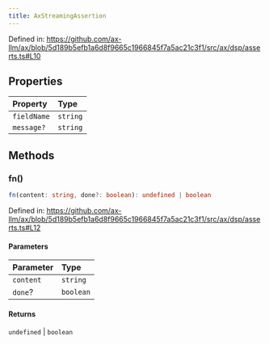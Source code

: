 ```yaml
---
title: AxStreamingAssertion
---
```


Defined in: https://github.com/ax-llm/ax/blob/5d189b5efb1a6d8f9665c1966845f7a5ac21c3f1/src/ax/dsp/asserts.ts#L10

## Properties

| Property | Type |
| :------ | :------ |
| <a id="fieldName"></a> `fieldName` | `string` |
| <a id="message"></a> `message?` | `string` |

## Methods

<a id="fn"></a>

### fn()

```ts
fn(content: string, done?: boolean): undefined | boolean
```

Defined in: https://github.com/ax-llm/ax/blob/5d189b5efb1a6d8f9665c1966845f7a5ac21c3f1/src/ax/dsp/asserts.ts#L12

#### Parameters

| Parameter | Type |
| :------ | :------ |
| `content` | `string` |
| `done`? | `boolean` |

#### Returns

`undefined` \| `boolean`
